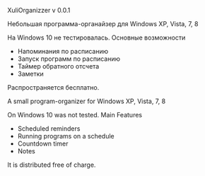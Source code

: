 XuliOrganizzer v 0.0.1

Небольшая программа-органайзер для Windows XP, Vista, 7, 8

На Windows 10 не тестировалась.
Основные возможности

- Напоминания по расписанию
- Запуск программ по расписанию
- Таймер обратного отсчета
- Заметки

Распространяется бесплатно. 

A small program-organizer for Windows XP, Vista, 7, 8

On Windows 10 was not tested.
Main Features

- Scheduled reminders
- Running programs on a schedule
- Countdown timer
- Notes

It is distributed free of charge.
